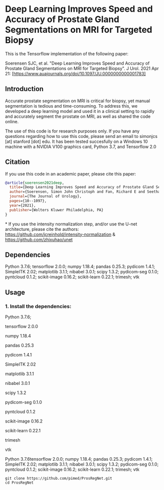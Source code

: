 # Deep Learning Improves Speed and Accuracy of Prostate Gland Segmentations on MRI for Targeted Biopsy

This is the Tensorflow implementation of the following paper:

Soerensen SJC, et al. "Deep Learning Improves Speed and Accuracy of Prostate Gland Segmentations on MRI for Targeted Biopsy". J Urol. 2021 Apr 21: [https://www.auajournals.org/doi/10.1097/JU.0000000000001783]

## Introduction
Accurate prostate segmentation on MRI is critical for biopsy, yet manual segmentation is tedious and time-consuming. To address this, we developed a deep learning model and used it in a clinical setting to rapidly and accurately segment the prostate on MRI, as well as shared the code online.

The use of this code is for research purposes only. If you have any questions regarding how to use this code, please send an email to simonjcs [at] stanford [dot] edu. It has been tested succesfully on a Windows 10 machine with a NVIDIA V100 graphics card, Python 3.7, and Tensorflow 2.0

## Citation

If you use this code in an academic paper, please cite this paper:

```bibtex
@article{soerensen2021deep,
  title={Deep Learning Improves Speed and Accuracy of Prostate Gland Segmentations on MRI for Targeted Biopsy},
  author={Soerensen, Simon John Christoph and Fan, Richard E and Seetharaman, Arun and Chen, Leo and Shao, Wei and Bhattacharya, Indrani and Kim, Yong-hun and Sood, Rewa and Borre, Michael and Chung, Benjamin I and Sonn, Geoffrey A and Rusu, Mirabela},
  journal={The Journal of Urology},
  pages={10--1097},
  year={2021},
  publisher={Wolters Kluwer Philadelphia, PA}
}
```

 \* If you use the intensity normalization step, and/or use the U-net architecture, please cite the authors: https://github.com/jcreinhold/intensity-normalization & https://github.com/zhixuhao/unet

## Dependencies
Python 3.7.6; tensorflow 2.0.0; numpy  1.18.4; pandas 0.25.3; pydicom 1.4.1; SimpleITK 2.02; matplotlib 3.1.1; nibabel 3.0.1; scipy 1.3.2; pydicom-seg 0.1.0; pyntcloud 0.1.2; scikit-image 0.16.2; scikit-learn 0.22.1; trimesh; vtk

## Usage

### 1. Install the dependencies:
Python 3.7.6; 

tensorflow 2.0.0

numpy  1.18.4

pandas 0.25.3

pydicom 1.4.1

SimpleITK 2.02

matplotlib 3.1.1

nibabel 3.0.1

scipy 1.3.2

pydicom-seg 0.1.0

pyntcloud 0.1.2

scikit-image 0.16.2

scikit-learn 0.22.1

trimesh

vtk



Python 3.7.6tensorflow 2.0.0; numpy 1.18.4; pandas 0.25.3; pydicom 1.4.1; SimpleITK 2.02; matplotlib 3.1.1; nibabel 3.0.1; scipy 1.3.2; pydicom-seg 0.1.0; pyntcloud 0.1.2; scikit-image 0.16.2; scikit-learn 0.22.1; trimesh; vtk
```
git clone https://github.com/pimed/ProsRegNet.git
cd ProsRegNet
```


